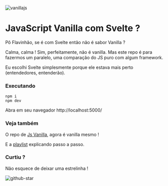 ![vanillajs](https://user-images.githubusercontent.com/1257048/84575349-cfb01a80-ad82-11ea-8469-1fbf13d376b4.png)

# JavaScript Vanilla com Svelte ?

Pô Flavinhão, se é com Svelte então não é sabor Vanilla ?

Calma, calma ! Sim, perfeitamente, não é vanilla. Mas este repo é para fazermos um paralelo, uma
comparação do JS puro com algum framework.

Eu escolhi Svelte simplesmente porque ele estava mais perto (entendedores, entenderão).

### Executando

    npm i
    npm dev

Abra em seu navegador http://localhost:5000/

### Veja também

O repo de [Js Vanilla](https://github.com/flaviomicheletti/js-vanilla), agora é vanilla mesmo !

E a [playlist](https://www.youtube.com/playlist?list=PL4-j1jp_g6DvabDe7xyBmqQC9IzvZaeVe) explicando 
passo a passo.

### Curtiu ?

Não esquece de deixar uma estrelinha !

![github-star](https://user-images.githubusercontent.com/1257048/94361962-61bc0480-008e-11eb-861c-30f6eae51d22.png)
